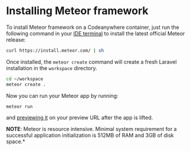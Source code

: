 # Installing Meteor framework

To install Meteor framework on a Codeanywhere container, just run the following command in your [IDE terminal](/editor/introduction/how-to-access) to install the latest official Meteor release:

```sh
curl https://install.meteor.com/ | sh
```

Once installed, the `meteor create` command will create a fresh Laravel installation in the `workspace` directory.

```sh
cd ~/workspace
meteor create .
```

Now you can run your Meteor app by running:

```sh
meteor run
```

and [previewing it](general/getting-started/faq/#preview-progress) on your preview URL after the app is lifted.

**NOTE**: Meteor is resource intensive. Minimal system requirement for a successful application initialization is 512MB of RAM and 3GB of disk space.\*
